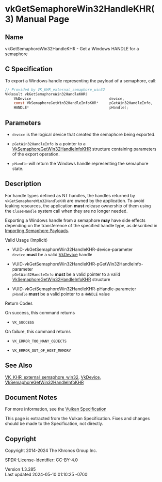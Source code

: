# vkGetSemaphoreWin32HandleKHR(3) Manual Page

## Name

vkGetSemaphoreWin32HandleKHR - Get a Windows HANDLE for a semaphore



## <a href="#_c_specification" class="anchor"></a>C Specification

To export a Windows handle representing the payload of a semaphore,
call:

``` c
// Provided by VK_KHR_external_semaphore_win32
VkResult vkGetSemaphoreWin32HandleKHR(
    VkDevice                                    device,
    const VkSemaphoreGetWin32HandleInfoKHR*     pGetWin32HandleInfo,
    HANDLE*                                     pHandle);
```

## <a href="#_parameters" class="anchor"></a>Parameters

- `device` is the logical device that created the semaphore being
  exported.

- `pGetWin32HandleInfo` is a pointer to a
  [VkSemaphoreGetWin32HandleInfoKHR](https://registry.khronos.org/vulkan/specs/1.3-extensions/man/html/VkSemaphoreGetWin32HandleInfoKHR.html)
  structure containing parameters of the export operation.

- `pHandle` will return the Windows handle representing the semaphore
  state.

## <a href="#_description" class="anchor"></a>Description

For handle types defined as NT handles, the handles returned by
`vkGetSemaphoreWin32HandleKHR` are owned by the application. To avoid
leaking resources, the application **must** release ownership of them
using the `CloseHandle` system call when they are no longer needed.

Exporting a Windows handle from a semaphore **may** have side effects
depending on the transference of the specified handle type, as described
in <a
href="https://registry.khronos.org/vulkan/specs/1.3-extensions/html/vkspec.html#synchronization-semaphores-importing"
target="_blank" rel="noopener">Importing Semaphore Payloads</a>.

Valid Usage (Implicit)

- <a href="#VUID-vkGetSemaphoreWin32HandleKHR-device-parameter"
  id="VUID-vkGetSemaphoreWin32HandleKHR-device-parameter"></a>
  VUID-vkGetSemaphoreWin32HandleKHR-device-parameter  
  `device` **must** be a valid [VkDevice](https://registry.khronos.org/vulkan/specs/1.3-extensions/man/html/VkDevice.html) handle

- <a
  href="#VUID-vkGetSemaphoreWin32HandleKHR-pGetWin32HandleInfo-parameter"
  id="VUID-vkGetSemaphoreWin32HandleKHR-pGetWin32HandleInfo-parameter"></a>
  VUID-vkGetSemaphoreWin32HandleKHR-pGetWin32HandleInfo-parameter  
  `pGetWin32HandleInfo` **must** be a valid pointer to a valid
  [VkSemaphoreGetWin32HandleInfoKHR](https://registry.khronos.org/vulkan/specs/1.3-extensions/man/html/VkSemaphoreGetWin32HandleInfoKHR.html)
  structure

- <a href="#VUID-vkGetSemaphoreWin32HandleKHR-pHandle-parameter"
  id="VUID-vkGetSemaphoreWin32HandleKHR-pHandle-parameter"></a>
  VUID-vkGetSemaphoreWin32HandleKHR-pHandle-parameter  
  `pHandle` **must** be a valid pointer to a `HANDLE` value

Return Codes

On success, this command returns  
- `VK_SUCCESS`

On failure, this command returns  
- `VK_ERROR_TOO_MANY_OBJECTS`

- `VK_ERROR_OUT_OF_HOST_MEMORY`

## <a href="#_see_also" class="anchor"></a>See Also

[VK_KHR_external_semaphore_win32](https://registry.khronos.org/vulkan/specs/1.3-extensions/man/html/VK_KHR_external_semaphore_win32.html),
[VkDevice](https://registry.khronos.org/vulkan/specs/1.3-extensions/man/html/VkDevice.html),
[VkSemaphoreGetWin32HandleInfoKHR](https://registry.khronos.org/vulkan/specs/1.3-extensions/man/html/VkSemaphoreGetWin32HandleInfoKHR.html)

## <a href="#_document_notes" class="anchor"></a>Document Notes

For more information, see the <a
href="https://registry.khronos.org/vulkan/specs/1.3-extensions/html/vkspec.html#vkGetSemaphoreWin32HandleKHR"
target="_blank" rel="noopener">Vulkan Specification</a>

This page is extracted from the Vulkan Specification. Fixes and changes
should be made to the Specification, not directly.

## <a href="#_copyright" class="anchor"></a>Copyright

Copyright 2014-2024 The Khronos Group Inc.

SPDX-License-Identifier: CC-BY-4.0

Version 1.3.285  
Last updated 2024-05-10 01:10:25 -0700
